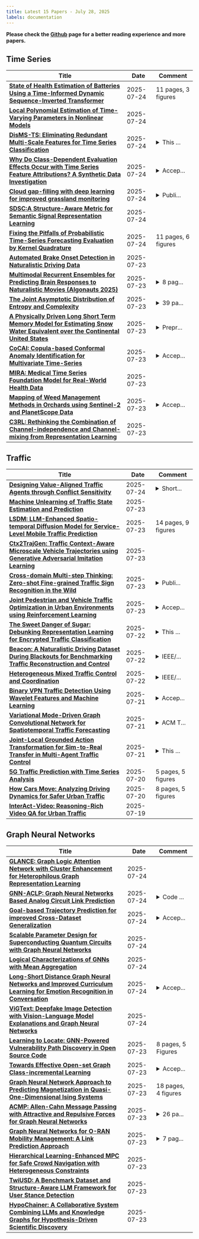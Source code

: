 ```yaml
---
title: Latest 15 Papers - July 28, 2025
labels: documentation
---
```

**Please check the [Github](https://github.com/zezhishao/MTS_Daily_ArXiv) page for a better reading experience and more papers.**

## Time Series
| **Title** | **Date** | **Comment** |
| --- | --- | --- |
| **[State of Health Estimation of Batteries Using a Time-Informed Dynamic Sequence-Inverted Transformer](http://arxiv.org/abs/2507.18320v1)** | 2025-07-24 | 11 pages, 3 figures |
| **[Local Polynomial Estimation of Time-Varying Parameters in Nonlinear Models](http://arxiv.org/abs/1904.05209v3)** | 2025-07-24 |  |
| **[DisMS-TS: Eliminating Redundant Multi-Scale Features for Time Series Classification](http://arxiv.org/abs/2507.04600v2)** | 2025-07-24 | <details><summary>This ...</summary><p>This paper has been accepted for presentation at the ACM International Conference on Multimedia (ACM MM 2025)</p></details> |
| **[Why Do Class-Dependent Evaluation Effects Occur with Time Series Feature Attributions? A Synthetic Data Investigation](http://arxiv.org/abs/2506.11790v2)** | 2025-07-24 | <details><summary>Accep...</summary><p>Accepted at TempXAI Workshop @ ECML-PKDD 2025 (Explainable AI for Time Series and Data Streams)</p></details> |
| **[Cloud gap-filling with deep learning for improved grassland monitoring](http://arxiv.org/abs/2403.09554v2)** | 2025-07-24 | <details><summary>Publi...</summary><p>Published in Computers and Electronics in Agriculture</p></details> |
| **[SDSC:A Structure-Aware Metric for Semantic Signal Representation Learning](http://arxiv.org/abs/2507.14516v2)** | 2025-07-24 |  |
| **[Fixing the Pitfalls of Probabilistic Time-Series Forecasting Evaluation by Kernel Quadrature](http://arxiv.org/abs/2503.06079v2)** | 2025-07-24 | 11 pages, 6 figures |
| **[Automated Brake Onset Detection in Naturalistic Driving Data](http://arxiv.org/abs/2507.17943v1)** | 2025-07-23 |  |
| **[Multimodal Recurrent Ensembles for Predicting Brain Responses to Naturalistic Movies (Algonauts 2025)](http://arxiv.org/abs/2507.17897v1)** | 2025-07-23 | <details><summary>8 pag...</summary><p>8 pages, 2 figures, 1 table. Invited report, CCN 2025 Algonauts Project session (3rd-place team). Code: https://github.com/erensemih/Algonauts2025_ModalityRNN</p></details> |
| **[The Joint Asymptotic Distribution of Entropy and Complexity](http://arxiv.org/abs/2507.17625v1)** | 2025-07-23 | <details><summary>39 pa...</summary><p>39 pages, 6 figures, 5 tables</p></details> |
| **[A Physically Driven Long Short Term Memory Model for Estimating Snow Water Equivalent over the Continental United States](http://arxiv.org/abs/2504.20129v2)** | 2025-07-23 | <details><summary>Prepr...</summary><p>Preprint of journal paper in preparation. Details: 24 pages, 8 figures</p></details> |
| **[CoCAI: Copula-based Conformal Anomaly Identification for Multivariate Time-Series](http://arxiv.org/abs/2507.17796v1)** | 2025-07-23 | <details><summary>Accep...</summary><p>Accepted for Presentation at Runtime Verification 25</p></details> |
| **[MIRA: Medical Time Series Foundation Model for Real-World Health Data](http://arxiv.org/abs/2506.07584v3)** | 2025-07-23 |  |
| **[Mapping of Weed Management Methods in Orchards using Sentinel-2 and PlanetScope Data](http://arxiv.org/abs/2504.19991v2)** | 2025-07-23 | <details><summary>Accep...</summary><p>Accepted for 2025 IEEE International Geoscience and Remote Sensing Symposium (IGARSS 2025)</p></details> |
| **[C3RL: Rethinking the Combination of Channel-independence and Channel-mixing from Representation Learning](http://arxiv.org/abs/2507.17454v1)** | 2025-07-23 |  |

## Traffic
| **Title** | **Date** | **Comment** |
| --- | --- | --- |
| **[Designing Value-Aligned Traffic Agents through Conflict Sensitivity](http://arxiv.org/abs/2507.18284v1)** | 2025-07-24 | <details><summary>Short...</summary><p>Short version of this paper has been accepted at EUMAS 2025 https://euramas.github.io/eumas2025/</p></details> |
| **[Machine Unlearning of Traffic State Estimation and Prediction](http://arxiv.org/abs/2507.17984v1)** | 2025-07-23 |  |
| **[LSDM: LLM-Enhanced Spatio-temporal Diffusion Model for Service-Level Mobile Traffic Prediction](http://arxiv.org/abs/2507.17795v1)** | 2025-07-23 | 14 pages, 9 figures |
| **[Ctx2TrajGen: Traffic Context-Aware Microscale Vehicle Trajectories using Generative Adversarial Imitation Learning](http://arxiv.org/abs/2507.17418v1)** | 2025-07-23 |  |
| **[Cross-domain Multi-step Thinking: Zero-shot Fine-grained Traffic Sign Recognition in the Wild](http://arxiv.org/abs/2409.01534v2)** | 2025-07-23 | <details><summary>Publi...</summary><p>Published by Knowledge-Based Systems</p></details> |
| **[Joint Pedestrian and Vehicle Traffic Optimization in Urban Environments using Reinforcement Learning](http://arxiv.org/abs/2504.05018v2)** | 2025-07-23 | <details><summary>Accep...</summary><p>Accepted to IEEE/RSJ International Conference on Intelligent Robots and Systems (IROS), 2025</p></details> |
| **[The Sweet Danger of Sugar: Debunking Representation Learning for Encrypted Traffic Classification](http://arxiv.org/abs/2507.16438v1)** | 2025-07-22 | <details><summary>This ...</summary><p>This paper has been accepted at ACM SIGCOMM 2025. It will appear in the proceedings with DOI 10.1145/3718958.3750498</p></details> |
| **[Beacon: A Naturalistic Driving Dataset During Blackouts for Benchmarking Traffic Reconstruction and Control](http://arxiv.org/abs/2412.14208v2)** | 2025-07-22 | <details><summary>IEEE/...</summary><p>IEEE/RSJ International Conference on Intelligent Robots and Systems (IROS), 2025</p></details> |
| **[Heterogeneous Mixed Traffic Control and Coordination](http://arxiv.org/abs/2409.12330v2)** | 2025-07-22 | <details><summary>IEEE/...</summary><p>IEEE/RSJ International Conference on Intelligent Robots and Systems (IROS), 2025</p></details> |
| **[Binary VPN Traffic Detection Using Wavelet Features and Machine Learning](http://arxiv.org/abs/2502.13804v2)** | 2025-07-21 | <details><summary>Accep...</summary><p>Accepted for presentation at SoftCOM 2025</p></details> |
| **[Variational Mode-Driven Graph Convolutional Network for Spatiotemporal Traffic Forecasting](http://arxiv.org/abs/2408.16191v3)** | 2025-07-21 | <details><summary>ACM T...</summary><p>ACM Transactions on Intelligent Systems and Technology (TIST) Submission, 2025</p></details> |
| **[Joint-Local Grounded Action Transformation for Sim-to-Real Transfer in Multi-Agent Traffic Control](http://arxiv.org/abs/2507.15174v1)** | 2025-07-21 | <details><summary>This ...</summary><p>This paper was accepted to RLC/RLJ 2025</p></details> |
| **[5G Traffic Prediction with Time Series Analysis](http://arxiv.org/abs/2110.03781v2)** | 2025-07-20 | 5 pages, 5 figures |
| **[How Cars Move: Analyzing Driving Dynamics for Safer Urban Traffic](http://arxiv.org/abs/2412.04020v3)** | 2025-07-20 | 8 pages, 5 figures |
| **[InterAct-Video: Reasoning-Rich Video QA for Urban Traffic](http://arxiv.org/abs/2507.14743v1)** | 2025-07-19 |  |

## Graph Neural Networks
| **Title** | **Date** | **Comment** |
| --- | --- | --- |
| **[GLANCE: Graph Logic Attention Network with Cluster Enhancement for Heterophilous Graph Representation Learning](http://arxiv.org/abs/2507.18521v1)** | 2025-07-24 |  |
| **[GNN-ACLP: Graph Neural Networks Based Analog Circuit Link Prediction](http://arxiv.org/abs/2504.10240v4)** | 2025-07-24 | <details><summary>Code ...</summary><p>Code and data will be made available on request to the corresponding author. V4 Update: Add Future Work; Improve Typesetting</p></details> |
| **[Goal-based Trajectory Prediction for improved Cross-Dataset Generalization](http://arxiv.org/abs/2507.18196v1)** | 2025-07-24 | <details><summary>Accep...</summary><p>Accepted on IEEE ITSC 2025</p></details> |
| **[Scalable Parameter Design for Superconducting Quantum Circuits with Graph Neural Networks](http://arxiv.org/abs/2411.16354v3)** | 2025-07-24 |  |
| **[Logical Characterizations of GNNs with Mean Aggregation](http://arxiv.org/abs/2507.18145v1)** | 2025-07-24 |  |
| **[Long-Short Distance Graph Neural Networks and Improved Curriculum Learning for Emotion Recognition in Conversation](http://arxiv.org/abs/2507.15205v2)** | 2025-07-24 | <details><summary>Accep...</summary><p>Accepted by the 28th European Conference on Artificial Intelligence (ECAI 2025)</p></details> |
| **[ViGText: Deepfake Image Detection with Vision-Language Model Explanations and Graph Neural Networks](http://arxiv.org/abs/2507.18031v1)** | 2025-07-24 |  |
| **[Learning to Locate: GNN-Powered Vulnerability Path Discovery in Open Source Code](http://arxiv.org/abs/2507.17888v1)** | 2025-07-23 | 8 pages, 5 Figures |
| **[Towards Effective Open-set Graph Class-incremental Learning](http://arxiv.org/abs/2507.17687v1)** | 2025-07-23 | <details><summary>Accep...</summary><p>Accepted by 33rd ACM International Conference on Multimedia (MM 2025)</p></details> |
| **[Graph Neural Network Approach to Predicting Magnetization in Quasi-One-Dimensional Ising Systems](http://arxiv.org/abs/2507.17509v1)** | 2025-07-23 | 18 pages, 4 figures |
| **[ACMP: Allen-Cahn Message Passing with Attractive and Repulsive Forces for Graph Neural Networks](http://arxiv.org/abs/2206.05437v4)** | 2025-07-23 | <details><summary>26 pa...</summary><p>26 pages, 5 figures. NeurIPS 2022 Workshop on GLFrontiers (Oral). ICLR 2023 (Spotlight)</p></details> |
| **[Graph Neural Networks for O-RAN Mobility Management: A Link Prediction Approach](http://arxiv.org/abs/2502.02170v2)** | 2025-07-23 | <details><summary>7 pag...</summary><p>7 pages, 5 figures, 1 table. Submitted to IEEE Vehicular Technology Magazine, Special Issue on "AI for 6G O-RAN Intelligent, Cost-Efficient and Secure Automation". Version after Major Revision</p></details> |
| **[Hierarchical Learning-Enhanced MPC for Safe Crowd Navigation with Heterogeneous Constraints](http://arxiv.org/abs/2506.09859v2)** | 2025-07-23 |  |
| **[TwiUSD: A Benchmark Dataset and Structure-Aware LLM Framework for User Stance Detection](http://arxiv.org/abs/2506.13343v2)** | 2025-07-23 |  |
| **[HypoChainer: A Collaborative System Combining LLMs and Knowledge Graphs for Hypothesis-Driven Scientific Discovery](http://arxiv.org/abs/2507.17209v1)** | 2025-07-23 |  |

